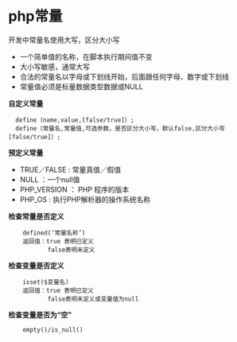 php常量
=====
开发中常量名使用大写，区分大小写   

* 一个简单值的名称，在脚本执行期间值不变 
* 大小写敏感，通常大写  
* 合法的常量名以字母或下划线开始，后面跟任何字母、数字或下划线  
* 常量值必须是标量数据类型数据或NULL  

**自定义常量**

      define（name,value,[false/true]）;
      define（常量名,常量值,可选参数，是否区分大小写，默认false,区分大小写[false/true]）;

**预定义常量**
* TRUE／FALSE : 常量真值／假值
* NULL ：一个null值
* PHP_VERSION ： PHP 程序的版本
* PHP_OS : 执行PHP解析器的操作系统名称


**检查常量是否定义**

        defined(‘常量名称’)
        返回值：true 表明已定义 
               false表明未定义 
               
**检查变量是否定义**

        isset($变量名)
        返回值：true 表明已定义
               false表明未定义或变量值为null
               
**检查变量是否为“空”**

        empty()/is_null()


